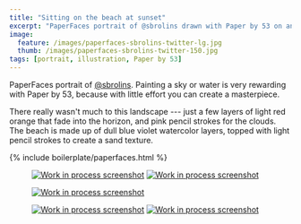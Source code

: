 ```yaml
---
title: "Sitting on the beach at sunset"
excerpt: "PaperFaces portrait of @sbrolins drawn with Paper by 53 on an iPad."
image: 
  feature: /images/paperfaces-sbrolins-twitter-lg.jpg
  thumb: /images/paperfaces-sbrolins-twitter-150.jpg
tags: [portrait, illustration, Paper by 53]
---
```


PaperFaces portrait of [@sbrolins](http://twitter.com/sbrolins). Painting a sky or water is very rewarding with Paper by 53, because with little effort you can create a masterpiece.

There really wasn't much to this landscape --- just a few layers of light red orange that fade into the horizon, and pink pencil strokes for the clouds. The beach is made up of dull blue violet watercolor layers, topped with light pencil strokes to create a sand texture.

{% include boilerplate/paperfaces.html %}

<figure class="half">
	<a href="{{ site.url }}/images/paperfaces-sbrolins-process-1-lg.jpg"><img src="{{ site.url }}/images/paperfaces-sbrolins-process-1-600.jpg" alt="Work in process screenshot"></a>
	<a href="{{ site.url }}/images/paperfaces-sbrolins-process-2-lg.jpg"><img src="{{ site.url }}/images/paperfaces-sbrolins-process-2-600.jpg" alt="Work in process screenshot"></a>
</figure>

<figure>
	<a href="{{ site.url }}/images/paperfaces-sbrolins-process-3-lg.jpg"><img src="{{ site.url }}/images/paperfaces-sbrolins-process-3-600.jpg" alt="Work in process screenshot"></a>
</figure>

<figure class="half">	
	<a href="{{ site.url }}/images/paperfaces-sbrolins-process-4-lg.jpg"><img src="{{ site.url }}/images/paperfaces-sbrolins-process-4-600.jpg" alt="Work in process screenshot"></a>
	<a href="{{ site.url }}/images/paperfaces-sbrolins-process-5-lg.jpg"><img src="{{ site.url }}/images/paperfaces-sbrolins-process-5-600.jpg" alt="Work in process screenshot"></a>
</figure>
